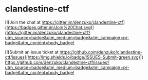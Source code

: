 # clandestine-ctf

[![Join the chat at https://gitter.im/denzuko/clandestine-ctf](https://badges.gitter.im/Join%20Chat.svg)](https://gitter.im/denzuko/clandestine-ctf?utm_source=badge&utm_medium=badge&utm_campaign=pr-badge&utm_content=body_badge)

[![Submit an issue ticket at https://github.com/denzuko/clandestine-ctf/issues](https://img.shields.io/badge/ISSUES-Submit-green.svg)](
https://github.com/denzuko/clandestine-ctf/issues?utm_source=badge&utm_medium=badge&utm_campaign=pr-badge&utm_content=body_badge)

